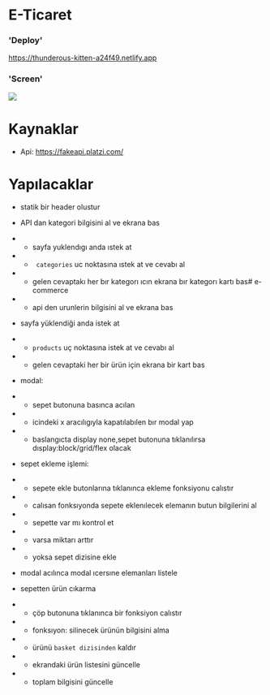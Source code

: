 # E-Ticaret

### 'Deploy'

https://thunderous-kitten-a24f49.netlify.app

### 'Screen'

![](screen-ecommerce.gif)

# Kaynaklar

- Api: https://fakeapi.platzi.com/

# Yapılacaklar

- statik bir header olustur

- API dan kategori bilgisini al ve ekrana bas

- - sayfa yuklendıgı anda ıstek at

- - ` categories` uc noktasına ıstek at ve cevabı al

- - gelen cevaptakı her bır kategorı ıcın ekrana bır kategorı kartı bas# e-commerce

- - api den urunlerin bilgisini al ve ekrana bas

- sayfa yüklendiği anda istek at

- - `products` uç noktasına istek at ve cevabı al

- - gelen cevaptaki her bir ürün için ekrana bir kart bas

- modal:
- - sepet butonuna basınca acılan

- - icindeki x aracılıgıyla kapatılabılen bır modal yap

- - baslangıcta display none,sepet butonuna tıklanılırsa dısplay:block/grid/flex olacak

- sepet ekleme işlemi:

- - sepete ekle butonlarına tıklanınca ekleme fonksiyonu calıstır

- - calısan fonksıyonda sepete eklenılecek elemanın butun bilgilerini al

- - sepette var mı kontrol et

- - varsa miktarı arttır

- - yoksa sepet dizisine ekle

- modal acılınca modal ıcersıne elemanları listele

- sepetten ürün cıkarma

- - çöp butonuna tıklanınca bir fonksiyon calıstır

- - fonksıyon: silinecek ürünün bilgisini alma

- - ürünü `basket dizisinden` kaldır

- - ekrandaki ürün listesini güncelle

- - toplam bilgisini güncelle
